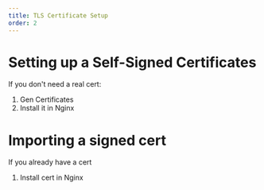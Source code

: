 ```yaml
---
title: TLS Certificate Setup
order: 2
---
```

# Setting up a Self-Signed Certificates

If you don't need a real cert:

1. Gen Certificates
2. Install it in Nginx

# Importing a signed cert

If you already have a cert

1. Install cert in Nginx

